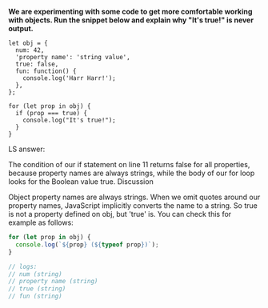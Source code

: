 **We are experimenting with some code to get more comfortable working with objects. Run the snippet below and explain why "It's true!" is never output.**

```
let obj = {
  num: 42,
  'property name': 'string value',
  true: false,
  fun: function() {
    console.log('Harr Harr!');
  },
};

for (let prop in obj) {
  if (prop === true) {
    console.log("It's true!");
  }
}
```

LS answer:

The condition of our if statement on line 11 returns false for all properties, because property names are always strings, while the body of our for loop looks for the Boolean value true.
Discussion

Object property names are always strings. When we omit quotes around our property names, JavaScript implicitly converts the name to a string. So true is not a property defined on obj, but 'true' is. You can check this for example as follows:

```javascript
for (let prop in obj) {
  console.log(`${prop} (${typeof prop})`);
}

// logs:
// num (string)
// property name (string)
// true (string)
// fun (string)
```
